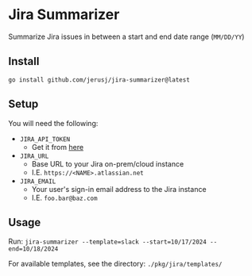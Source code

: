 # Jira Summarizer

Summarize Jira issues in between a start and end date range (`MM/DD/YY`)

## Install

`go install github.com/jerusj/jira-summarizer@latest`

## Setup

You will need the following:

- `JIRA_API_TOKEN` 
    - Get it from [here](https://id.atlassian.com/manage-profile/security/api-tokens)
- `JIRA_URL`
    - Base URL to your Jira on-prem/cloud instance 
    - I.E. `https://<NAME>.atlassian.net`
- `JIRA_EMAIL` 
    - Your user's sign-in email address to the Jira instance 
    - I.E. `foo.bar@baz.com`

## Usage

Run: `jira-summarizer --template=slack --start=10/17/2024 --end=10/18/2024`

For available templates, see the directory: `./pkg/jira/templates/`
